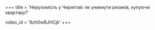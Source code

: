 +++
title = 'Нерухомість у Чернігові: як уникнути ризиків, купуючи квартиру?'

video_id = '8zh0wBJHCjk'
+++



